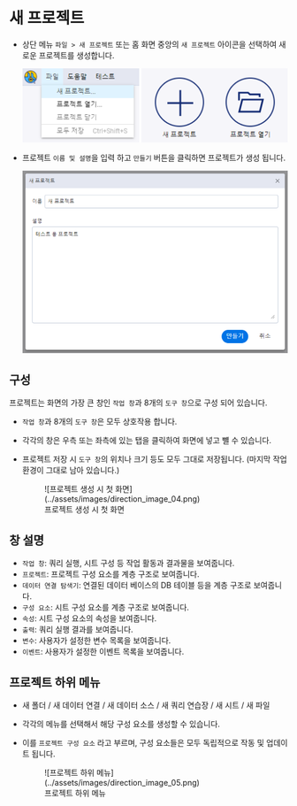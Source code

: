 # 새 프로젝트

- 상단 메뉴 `파일 > 새 프로젝트` 또는 홈 화면 중앙의 `새 프로젝트` 아이콘을 선택하여 새로운 프로젝트를 생성합니다.

    ![XDV 홈화면](../assets/images/direction_image_02.png)

- 프로젝트 `이름 및 설명`을 입력 하고 `만들기` 버튼을 클릭하면 프로젝트가 생성 됩니다.

    ![XDV 홈화면](../assets/images/direction_image_03.png)

## 구성

프로젝트는 화면의 가장 큰 창인 `작업 창`과 8개의 `도구 창`으로 구성 되어 있습니다.

- `작업 창`과 8개의 `도구 창`은 모두 상호작용 합니다.
- 각각의 창은 우측 또는 좌측에 있는 탭을 클릭하여 화면에 넣고 뺼 수 있습니다.
- 프로젝트 저장 시 `도구 창`의 위치나 크기 등도 모두 그대로 저장됩니다. (마지막 작업 환경이 그대로 남아 있습니다.)

    <figure markdown>
      ![프로젝트 생성 시 첫 화면](../assets/images/direction_image_04.png)
      <figcaption>프로젝트 생성 시 첫 화면</figcaption>
    </figure>

## 창 설명

- `작업 창`: 쿼리 실행, 시트 구성 등 작업 활동과 결과물을 보여줍니다.
- `프로젝트`: 프로젝트 구성 요소를 계층 구조로 보여줍니다.
- `데이터 연결 탐색기`: 연결된 데이터 베이스의 DB 테이블 등을 계층 구조로 보여줍니다.
- `구성 요소`: 시트 구성 요소를 계층 구조로 보여줍니다.
- `속성`: 시트 구성 요소의 속성을 보여줍니다.
- `출력`: 쿼리 실행 결과를 보여줍니다.
- `변수`: 사용자가 설정한 변수 목록을 보여줍니다.
- `이벤트`: 사용자가 설정한 이벤트 목록을 보여줍니다.

## 프로젝트 하위 메뉴

- 새 폴더 / 새 데이터 연결 / 새 데이터 소스 / 새 쿼리 연습장 / 새 시트 / 새 파일

* 각각의 메뉴를 선택해서 해당 구성 요소를 생성할 수 있습니다.
* 이를 `프로젝트 구성 요소` 라고 부르며, 구성 요소들은 모두 독립적으로 작동 및 업데이트 됩니다.

    <figure markdown>
      ![프로젝트 하위 메뉴](../assets/images/direction_image_05.png)
      <figcaption>프로젝트 하위 메뉴</figcaption>
    </figure>
